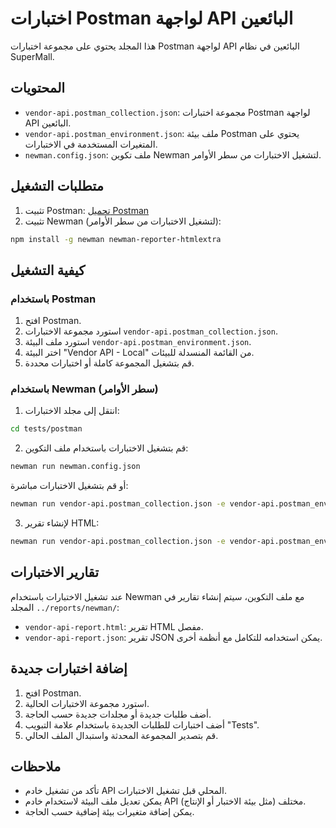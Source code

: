# اختبارات Postman لواجهة API البائعين

هذا المجلد يحتوي على مجموعة اختبارات Postman لواجهة API البائعين في نظام SuperMall.

## المحتويات

- `vendor-api.postman_collection.json`: مجموعة اختبارات Postman لواجهة API البائعين.
- `vendor-api.postman_environment.json`: ملف بيئة Postman يحتوي على المتغيرات المستخدمة في الاختبارات.
- `newman.config.json`: ملف تكوين Newman لتشغيل الاختبارات من سطر الأوامر.

## متطلبات التشغيل

1. تثبيت Postman: [تحميل Postman](https://www.postman.com/downloads/)
2. تثبيت Newman (لتشغيل الاختبارات من سطر الأوامر):

```bash
npm install -g newman newman-reporter-htmlextra
```

## كيفية التشغيل

### باستخدام Postman

1. افتح Postman.
2. استورد مجموعة الاختبارات `vendor-api.postman_collection.json`.
3. استورد ملف البيئة `vendor-api.postman_environment.json`.
4. اختر البيئة "Vendor API - Local" من القائمة المنسدلة للبيئات.
5. قم بتشغيل المجموعة كاملة أو اختبارات محددة.

### باستخدام Newman (سطر الأوامر)

1. انتقل إلى مجلد الاختبارات:

```bash
cd tests/postman
```

2. قم بتشغيل الاختبارات باستخدام ملف التكوين:

```bash
newman run newman.config.json
```

أو قم بتشغيل الاختبارات مباشرة:

```bash
newman run vendor-api.postman_collection.json -e vendor-api.postman_environment.json
```

3. لإنشاء تقرير HTML:

```bash
newman run vendor-api.postman_collection.json -e vendor-api.postman_environment.json -r htmlextra --reporter-htmlextra-export ../reports/newman/vendor-api-report.html
```

## تقارير الاختبارات

عند تشغيل الاختبارات باستخدام Newman مع ملف التكوين، سيتم إنشاء تقارير في المجلد `../reports/newman/`:

- `vendor-api-report.html`: تقرير HTML مفصل.
- `vendor-api-report.json`: تقرير JSON يمكن استخدامه للتكامل مع أنظمة أخرى.

## إضافة اختبارات جديدة

1. افتح Postman.
2. استورد مجموعة الاختبارات الحالية.
3. أضف طلبات جديدة أو مجلدات جديدة حسب الحاجة.
4. أضف اختبارات للطلبات الجديدة باستخدام علامة التبويب "Tests".
5. قم بتصدير المجموعة المحدثة واستبدال الملف الحالي.

## ملاحظات

- تأكد من تشغيل خادم API المحلي قبل تشغيل الاختبارات.
- يمكن تعديل ملف البيئة لاستخدام خادم API مختلف (مثل بيئة الاختبار أو الإنتاج).
- يمكن إضافة متغيرات بيئة إضافية حسب الحاجة.